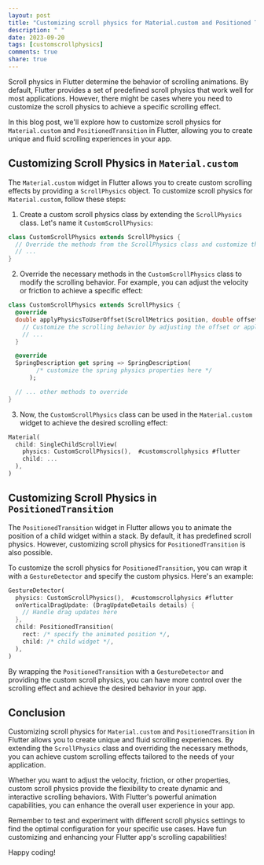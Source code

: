 ```yaml
---
layout: post
title: "Customizing scroll physics for Material.custom and Positioned Transition in Flutter"
description: " "
date: 2023-09-20
tags: [customscrollphysics]
comments: true
share: true
---
```


Scroll physics in Flutter determine the behavior of scrolling animations. By default, Flutter provides a set of predefined scroll physics that work well for most applications. However, there might be cases where you need to customize the scroll physics to achieve a specific scrolling effect.

In this blog post, we'll explore how to customize scroll physics for `Material.custom` and `PositionedTransition` in Flutter, allowing you to create unique and fluid scrolling experiences in your app.

## Customizing Scroll Physics in `Material.custom`

The `Material.custom` widget in Flutter allows you to create custom scrolling effects by providing a `ScrollPhysics` object. To customize scroll physics for `Material.custom`, follow these steps:

1. Create a custom scroll physics class by extending the `ScrollPhysics` class. Let's name it `CustomScrollPhysics`:

```dart
class CustomScrollPhysics extends ScrollPhysics {
  // Override the methods from the ScrollPhysics class and customize the behavior here
  // ...
}
```

2. Override the necessary methods in the `CustomScrollPhysics` class to modify the scrolling behavior. For example, you can adjust the velocity or friction to achieve a specific effect:

```dart
class CustomScrollPhysics extends ScrollPhysics {
  @override
  double applyPhysicsToUserOffset(ScrollMetrics position, double offset) {
    // Customize the scrolling behavior by adjusting the offset or applying transformations
    // ...
  }

  @override
  SpringDescription get spring => SpringDescription(
        /* customize the spring physics properties here */
      );

  // ... other methods to override
}
```

3. Now, the `CustomScrollPhysics` class can be used in the `Material.custom` widget to achieve the desired scrolling effect:

```dart
Material(
  child: SingleChildScrollView(
    physics: CustomScrollPhysics(),  #customscrollphysics #flutter
    child: ...
  ),
)
```

## Customizing Scroll Physics in `PositionedTransition`

The `PositionedTransition` widget in Flutter allows you to animate the position of a child widget within a stack. By default, it has predefined scroll physics. However, customizing scroll physics for `PositionedTransition` is also possible.

To customize the scroll physics for `PositionedTransition`, you can wrap it with a `GestureDetector` and specify the custom physics. Here's an example:

```dart
GestureDetector(
  physics: CustomScrollPhysics(),  #customscrollphysics #flutter
  onVerticalDragUpdate: (DragUpdateDetails details) {
    // Handle drag updates here
  },
  child: PositionedTransition(
    rect: /* specify the animated position */,
    child: /* child widget */,
  ),
)
```

By wrapping the `PositionedTransition` with a `GestureDetector` and providing the custom scroll physics, you can have more control over the scrolling effect and achieve the desired behavior in your app.

## Conclusion

Customizing scroll physics for `Material.custom` and `PositionedTransition` in Flutter allows you to create unique and fluid scrolling experiences. By extending the `ScrollPhysics` class and overriding the necessary methods, you can achieve custom scrolling effects tailored to the needs of your application.

Whether you want to adjust the velocity, friction, or other properties, custom scroll physics provide the flexibility to create dynamic and interactive scrolling behaviors. With Flutter's powerful animation capabilities, you can enhance the overall user experience in your app.

Remember to test and experiment with different scroll physics settings to find the optimal configuration for your specific use cases. Have fun customizing and enhancing your Flutter app's scrolling capabilities!

Happy coding!